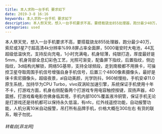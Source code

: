 ```yaml
---
title: 本人求购一台手机 要求如下
date: 2019-3-8 16:16
keywords: 本人求购一台手机 要求如下
description: 本人祭天党，想入一台手机要求不高，要搭载骁龙855处理器，跑分最少40万，索尼或3星7寸超高清4k分辨率%99.8屏占率全面屏，5000毫安时大电池，44瓦超级低温快充，支持反向充电，1小时充满电，机身轻薄，纯银打造，厚度最好是5mm，机身背部全息幻彩色工艺，光照可渐变，配备屏下指纹，后置指纹，侧边指纹，3d结构光解锁，网络5G基带，支持全球频段，走到南极都不用换卡，可操控卫星夺取周围手机信号增强自身手机信号，后置三个4800像素摄像头，最好是徕卡索尼摄像头，超级夜景，al自动美颜，光学防抖，960帧慢拍，手机安卓11.0原生系统，加持华为CPU Turbo，vivo双涡轮加速引擎，系统保证手机使用十年不卡，打游戏方面，机身右侧配备两个打游戏专用电容触控按键，双扬声器，4D震撼，打游戏看电影仿佛身临其境，手机内部100%覆盖液冷铜管，保证手机无论是打游戏还是待机都可以保持永久低温，有nfc，红外线遥控功能，自动报警功能，人机分离10米自动报警，吊打所有品牌手机，价格大概在300左右 有货的联系，眼子勿扰。
categories: used
---
```

<td class="t_f" id="postmessage_3182254">

本人祭天党，想入一台手机要求不高，要搭载骁龙855处理器，跑分最少40万，索尼或3星7寸超高清4k分辨率%99.8屏占率全面屏，5000毫安时大电池，44瓦超级低温快充，支持反向充电，1小时充满电，机身轻薄，纯银打造，厚度最好是5mm，机身背部全息幻彩色工艺，光照可渐变，配备屏下指纹，后置指纹，侧边指纹，3d结构光解锁，网络5G基带，支持全球频段，走到南极都不用换卡，可操控卫星夺取周围手机信号增强自身手机信号，后置三个4800像素摄像头，最好是徕卡索尼摄像头，超级夜景，al自动美颜，光学防抖，960帧慢拍，手机安卓11.0原生系统，加持华为CPU Turbo，vivo双涡轮加速引擎，系统保证手机使用十年不卡，打游戏方面，机身右侧配备两个打游戏专用电容触控按键，双扬声器，4D震撼，打游戏看电影仿佛身临其境，手机内部100%覆盖液冷铜管，保证手机无论是打游戏还是待机都可以保持永久低温，有nfc，红外线遥控功能，自动报警功能，人机分离10米自动报警，吊打所有品牌手机，价格大概在300左右 有货的联系，眼子勿扰。</td>
###### 转载自[菲龙网]